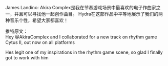 James Landino: Akira Complex是我在节奏游戏场景中最喜欢的电子作曲家之一，并且可以寻找他一起创作曲目。 Hydra在这部作品中平等地展示了我们的两种音乐个性，希望大家都喜欢！

推特原文：  
Hey @AkiraComplex and I collaborated for a new track on rhythm game Cytus II, out now on all platforms

Hes legit one of my inspirations in the rhythm game scene, so glad I finally got to work with him


